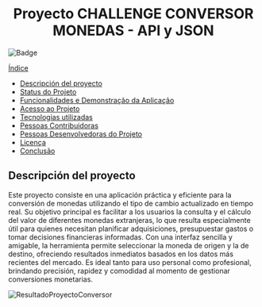 <h1 align="center">Proyecto CHALLENGE CONVERSOR MONEDAS - API y JSON</h1>

 ![Badge](http://img.shields.io/static/v1?label=STATUS&message=CONCLUIDO&color=GREEN&style=for-the-badge)
 
[Índice](#índice)


* [Descripción del proyecto](#descrição-do-projeto)
* [Status do Projeto](#status-do-Projeto)
* [Funcionalidades e Demonstração da Aplicação](#funcionalidades-e-demonstração-da-aplicação)
* [Acesso ao Projeto](#acesso-ao-projeto)
* [Tecnologias utilizadas](#tecnologias-utilizadas)
* [Pessoas Contribuidoras](#pessoas-contribuidoras)
* [Pessoas Desenvolvedoras do Projeto](#pessoas-desenvolvedoras)
* [Licença](#licença)
* [Conclusão](#conclusão)

## Descripción del proyecto
<p>Este proyecto consiste en una aplicación práctica y eficiente para la conversión de monedas utilizando el tipo de cambio actualizado en tiempo real. Su objetivo principal es facilitar a los usuarios la consulta y el cálculo del valor de diferentes monedas extranjeras, lo que resulta especialmente útil para quienes necesitan planificar adquisiciones, presupuestar gastos o tomar decisiones financieras informadas.
Con una interfaz sencilla y amigable, la herramienta permite seleccionar la moneda de origen y la de destino, ofreciendo resultados inmediatos basados en los datos más recientes del mercado. Es ideal tanto para uso personal como profesional, brindando precisión, rapidez y comodidad al momento de gestionar conversiones monetarias.</p>

![ResultadoProyectoConversor](https://github.com/user-attachments/assets/7960ae96-12e4-4e8d-b377-7be8380d225a)

